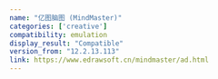 ```yaml
---
name: "亿图脑图 (MindMaster)"
categories: ['creative']
compatibility: emulation
display_result: "Compatible"
version_from: "12.2.13.113"
link: https://www.edrawsoft.cn/mindmaster/ad.html
---
```

